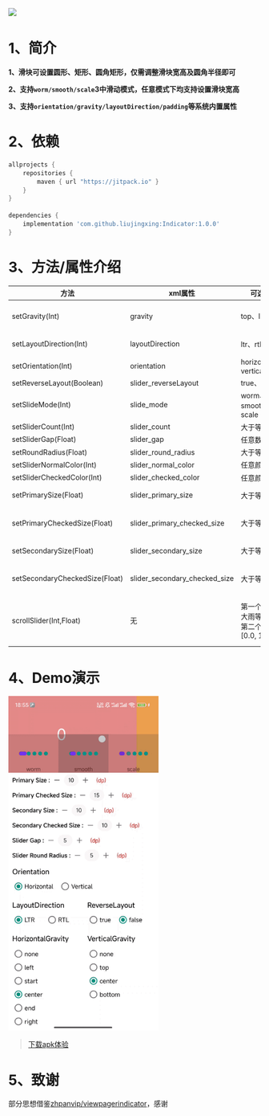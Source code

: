 [![](https://jitpack.io/v/liujingxing/Indicator.svg)](https://jitpack.io/#liujingxing/Indicator) 

# 1、简介

**1、滑块可设置圆形、矩形、圆角矩形，仅需调整滑块宽高及圆角半径即可**

**2、支持`worm/smooth/scale`3中滑动模式，任意模式下均支持设置滑块宽高**

**3、支持`orientation/gravity/layoutDirection/padding`等系统内置属性**

# 2、依赖

```gradle
allprojects {
    repositories {
        maven { url "https://jitpack.io" }
    }
}

dependencies {
    implementation 'com.github.liujingxing:Indicator:1.0.0'  
}
```

# 3、方法/属性介绍

| 方法                             | xml属性                         | 可选值                         | 介绍                                |
|--------------------------------|-------------------------------|-----------------------------|-----------------------------------|
| setGravity(Int)                | gravity                       | top、left等                   | 对齐方式，左中右、上中下对齐                    | 
| setLayoutDirection(Int)        | layoutDirection               | ltr、rtl                     | 设置从左往右或从右往左                       | 
| setOrientation(Int)            | orientation                   | horizontal、vertical         | 横向、竖向                             | 
| setReverseLayout(Boolean)      | slider_reverseLayout          | true、false                  | 是否反向布局                            | 
| setSlideMode(Int)              | slide_mode                    | worm、smooth、scale           | 滑动模式                              | 
| setSliderCount(Int)            | slider_count                  | 大于等于0                       | 滑块数量                              | 
| setSliderGap(Float)            | slider_gap                    | 任意数值                        | 滑块间距                              | 
| setRoundRadius(Float)          | slider_round_radius           | 大于等于0                       | 滑块圆角半径                            | 
| setSliderNormalColor(Int)      | slider_normal_color           | 任意颜色值                       | 滑块正常颜色                            | 
| setSliderCheckedColor(Int)     | slider_checked_color          | 任意颜色值                       | 滑块选中颜色                            | 
| setPrimarySize(Float)          | slider_primary_size           | 大于等于0                       | 主方向滑块正常大小                         |             
| setPrimaryCheckedSize(Float)   | slider_primary_checked_size   | 大于等于0                       | 主方向滑块选中大小，横向布局时为宽度                |  
| setSecondarySize(Float)        | slider_secondary_size         | 大于等于0                       | 次方向滑块正常大小                         | 
| setSecondaryCheckedSize(Float) | slider_secondary_checked_size | 大于等于0                       | 次方向滑块选中大小，横向布局时为高度                | 
| scrollSlider(Int,Float)        | 无                             | 第一个参数大雨等于0，第二个参数 [0.0, 1.0) | 滑动滑块，监听到ViewPager、ViewPager2滑动时调用 | 


# 4、Demo演示

<img src="https://github.com/liujingxing/Indicator/blob/master/screen/indicator.gif" width = "300" height = "666" />

> [下载apk体验](https://github.com/liujingxing/Indicator/blob/master/screen/app-debug.apk)


# 5、致谢

部分思想借鉴[zhpanvip/viewpagerindicator](https://github.com/zhpanvip/viewpagerindicator)，感谢
